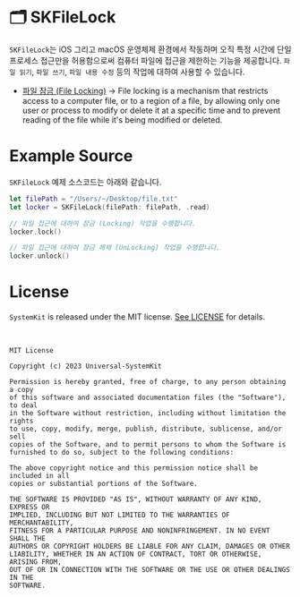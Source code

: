 # 🗂 SKFileLock

`SKFileLock`는 iOS 그리고 macOS 운영체제 환경에서 작동하며 오직 특정 시간에 단일 프로세스 접근만을 허용함으로써 컴퓨터 파일에 접근을 제한하는 기능을 제공합니다. `파일 읽기`, `파일 쓰기`, `파일 내용 수정` 등의 작업에 대하여 사용할 수 있습니다.

* [파일 잠금 (File Locking)](https://en.wikipedia.org/wiki/File_locking) → File locking is a mechanism that restricts access to a computer file, or to a region of a file, by allowing only one user or process to modify or delete it at a specific time and to prevent reading of the file while it's being modified or deleted.

# Example Source

`SKFileLock` 예제 소스코드는 아래와 같습니다.

```Swift
let filePath = "/Users/~/Desktop/file.txt"
let locker = SKFileLock(filePath: filePath, .read)

// 파일 접근에 대하여 잠금 (Locking) 작업을 수행합니다.
locker.lock()

// 파일 접근에 대하여 잠금 해제 (UnLocking) 작업을 수행합니다.        
locker.unlock()
```

# License

`SystemKit` is released under the MIT license. [See LICENSE](https://github.com/ChangYeop-Yang/Apple-SystemKit/blob/main/LICENSE) for details.

</br>

```TEXT
MIT License

Copyright (c) 2023 Universal-SystemKit

Permission is hereby granted, free of charge, to any person obtaining a copy
of this software and associated documentation files (the "Software"), to deal
in the Software without restriction, including without limitation the rights
to use, copy, modify, merge, publish, distribute, sublicense, and/or sell
copies of the Software, and to permit persons to whom the Software is
furnished to do so, subject to the following conditions:

The above copyright notice and this permission notice shall be included in all
copies or substantial portions of the Software.

THE SOFTWARE IS PROVIDED "AS IS", WITHOUT WARRANTY OF ANY KIND, EXPRESS OR
IMPLIED, INCLUDING BUT NOT LIMITED TO THE WARRANTIES OF MERCHANTABILITY,
FITNESS FOR A PARTICULAR PURPOSE AND NONINFRINGEMENT. IN NO EVENT SHALL THE
AUTHORS OR COPYRIGHT HOLDERS BE LIABLE FOR ANY CLAIM, DAMAGES OR OTHER
LIABILITY, WHETHER IN AN ACTION OF CONTRACT, TORT OR OTHERWISE, ARISING FROM,
OUT OF OR IN CONNECTION WITH THE SOFTWARE OR THE USE OR OTHER DEALINGS IN THE
SOFTWARE.
```
